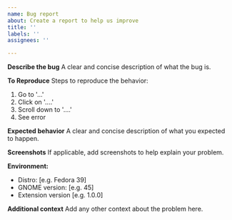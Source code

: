 ```yaml
---
name: Bug report
about: Create a report to help us improve
title: ''
labels: ''
assignees: ''

---
```


**Describe the bug**
A clear and concise description of what the bug is.

**To Reproduce**
Steps to reproduce the behavior:
1. Go to '...'
2. Click on '....'
3. Scroll down to '....'
4. See error

**Expected behavior**
A clear and concise description of what you expected to happen.

**Screenshots**
If applicable, add screenshots to help explain your problem.

**Environment:**
 - Distro: [e.g. Fedora 39]
 - GNOME version: [e.g. 45]
 - Extension version [e.g. 1.0.0]

**Additional context**
Add any other context about the problem here.
